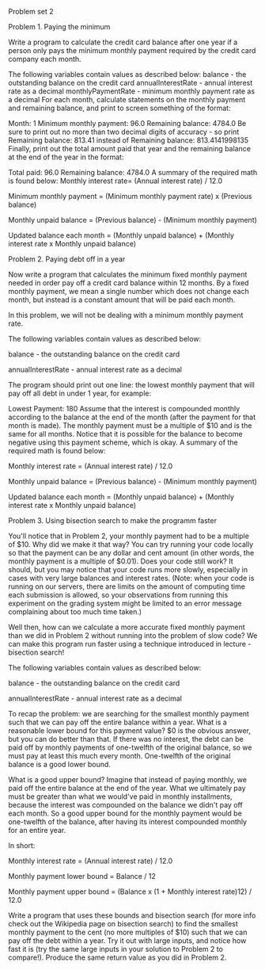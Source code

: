Problem set 2

Problem 1. Paying the minimum

Write a program to calculate the credit card balance after one year if a person only pays the minimum monthly payment required by the credit card company each month.

The following variables contain values as described below: balance - the outstanding balance on the credit card annualInterestRate - annual interest rate as a decimal monthlyPaymentRate - minimum monthly payment rate as a decimal For each month, calculate statements on the monthly payment and remaining balance, and print to screen something of the format:

Month: 1
Minimum monthly payment: 96.0
Remaining balance: 4784.0
Be sure to print out no more than two decimal digits of accuracy - so print Remaining balance: 813.41 instead of Remaining balance: 813.4141998135 Finally, print out the total amount paid that year and the remaining balance at the end of the year in the format:

Total paid: 96.0
Remaining balance: 4784.0
A summary of the required math is found below:
Monthly interest rate= (Annual interest rate) / 12.0

Minimum monthly payment = (Minimum monthly payment rate) x (Previous balance)

Monthly unpaid balance = (Previous balance) - (Minimum monthly payment)

Updated balance each month = (Monthly unpaid balance) + (Monthly interest rate x Monthly unpaid balance)

Problem 2. Paying debt off in a year

Now write a program that calculates the minimum fixed monthly payment needed in order pay off a credit card balance within 12 months. By a fixed monthly payment, we mean a single number which does not change each month, but instead is a constant amount that will be paid each month.

In this problem, we will not be dealing with a minimum monthly payment rate.

The following variables contain values as described below:

balance - the outstanding balance on the credit card

annualInterestRate - annual interest rate as a decimal

The program should print out one line: the lowest monthly payment that will pay off all debt in under 1 year, for example:

Lowest Payment: 180
Assume that the interest is compounded monthly according to the balance at the end of the month (after the payment for that month is made). The monthly payment must be a multiple of $10 and is the same for all months. Notice that it is possible for the balance to become negative using this payment scheme, which is okay. A summary of the required math is found below:

Monthly interest rate = (Annual interest rate) / 12.0

Monthly unpaid balance = (Previous balance) - (Minimum monthly payment)

Updated balance each month = (Monthly unpaid balance) + (Monthly interest rate x Monthly unpaid balance)

Problem 3. Using bisection search to make the programm faster

You'll notice that in Problem 2, your monthly payment had to be a multiple of $10. Why did we make it that way? You can try running your code locally so that the payment can be any dollar and cent amount (in other words, the monthly payment is a multiple of $0.01). Does your code still work? It should, but you may notice that your code runs more slowly, especially in cases with very large balances and interest rates. (Note: when your code is running on our servers, there are limits on the amount of computing time each submission is allowed, so your observations from running this experiment on the grading system might be limited to an error message complaining about too much time taken.)

Well then, how can we calculate a more accurate fixed monthly payment than we did in Problem 2 without running into the problem of slow code? We can make this program run faster using a technique introduced in lecture - bisection search!

The following variables contain values as described below:

balance - the outstanding balance on the credit card

annualInterestRate - annual interest rate as a decimal

To recap the problem: we are searching for the smallest monthly payment such that we can pay off the entire balance within a year. What is a reasonable lower bound for this payment value? $0 is the obvious answer, but you can do better than that. If there was no interest, the debt can be paid off by monthly payments of one-twelfth of the original balance, so we must pay at least this much every month. One-twelfth of the original balance is a good lower bound.

What is a good upper bound? Imagine that instead of paying monthly, we paid off the entire balance at the end of the year. What we ultimately pay must be greater than what we would've paid in monthly installments, because the interest was compounded on the balance we didn't pay off each month. So a good upper bound for the monthly payment would be one-twelfth of the balance, after having its interest compounded monthly for an entire year.

In short:

Monthly interest rate = (Annual interest rate) / 12.0

Monthly payment lower bound = Balance / 12

Monthly payment upper bound = (Balance x (1 + Monthly interest rate)12) / 12.0

Write a program that uses these bounds and bisection search (for more info check out the Wikipedia page on bisection search) to find the smallest monthly payment to the cent (no more multiples of $10) such that we can pay off the debt within a year. Try it out with large inputs, and notice how fast it is (try the same large inputs in your solution to Problem 2 to compare!). Produce the same return value as you did in Problem 2.
